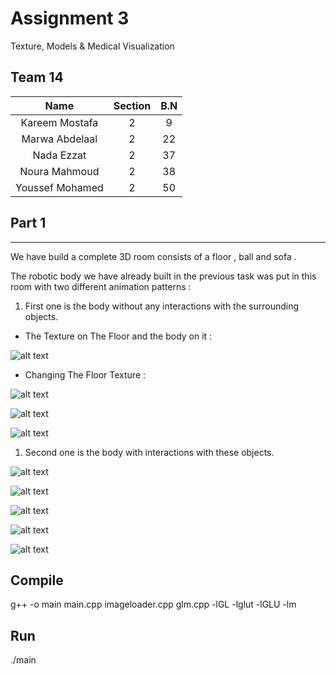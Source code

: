 # Assignment 3

Texture, Models & Medical Visualization 

## Team 14

|  Name | Section | B.N | 
| :---: | :---: | :---: |
| Kareem Mostafa | 2 | 9 | 
| Marwa Abdelaal | 2 | 22 | 
| Nada Ezzat | 2 | 37 | 
| Noura Mahmoud | 2 | 38 |
| Youssef Mohamed | 2 | 50 | 


## **Part 1** ##

***

We have build a complete 3D room consists of a floor , ball and sofa .

The robotic body we have already built in the previous task was put in this room with two different animation patterns :

1. First one is the body without any interactions with the surrounding objects.

- The Texture on The Floor and the body on it :

![alt text](images/1.jpeg?raw=true)    

- Changing The Floor Texture :

![alt text](images/2.jpeg?raw=true)

![alt text](images/3.jpeg?raw=true)

![alt text](images/4.jpeg?raw=true)


1. Second one is the body with interactions with these objects.

![alt text](images/5.jpeg?raw=true)

![alt text](images/6.jpeg?raw=true)

![alt text](images/7.jpeg?raw=true)

![alt text](images/8.jpeg?raw=true)

![alt text](images/9.jpeg?raw=true)

## Compile 

g++ -o main main.cpp imageloader.cpp glm.cpp -lGL -lglut -lGLU -lm

## Run 

./main
